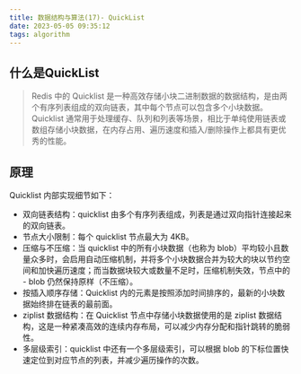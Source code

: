 ```yaml
---
title: 数据结构与算法(17)- QuickList
date: 2023-05-05 09:35:12
tags: algorithm
---
```


## 什么是QuickList
>Redis 中的 Quicklist 是一种高效存储小块二进制数据的数据结构，是由两个有序列表组成的双向链表，其中每个节点可以包含多个小块数据。Quicklist 通常用于处理缓存、队列和列表等场景，相比于单纯使用链表或数组存储小块数据，在内存占用、遍历速度和插入/删除操作上都具有更优秀的性能。


## 原理
Quicklist 内部实现细节如下：

- 双向链表结构：quicklist 由多个有序列表组成，列表是通过双向指针连接起来的双向链表。
- 节点大小限制：每个 quicklist 节点最大为 4KB。
- 压缩与不压缩：当 quicklist 中的所有小块数据（也称为 blob）平均较小且数量众多时，会启用自动压缩机制，并将多个小块数据合并为较大的块以节约空间和加快遍历速度；而当数据块较大或数量不足时，压缩机制失效，节点中的 - blob 仍然保持原样（不压缩）。
- 按插入顺序存储：Quicklist 内的元素是按照添加时间排序的，最新的小块数据始终排在链表的最前面。
- ziplist 数据结构：在 Quicklist 节点中存储小块数据使用的是 ziplist 数据结构，这是一种紧凑高效的连续内存布局，可以减少内存分配和指针跳转的脆弱性。
- 多层级索引：quicklist 中还有一个多层级索引，可以根据 blob 的下标位置快速定位到对应节点的列表，并减少遍历操作的次数。